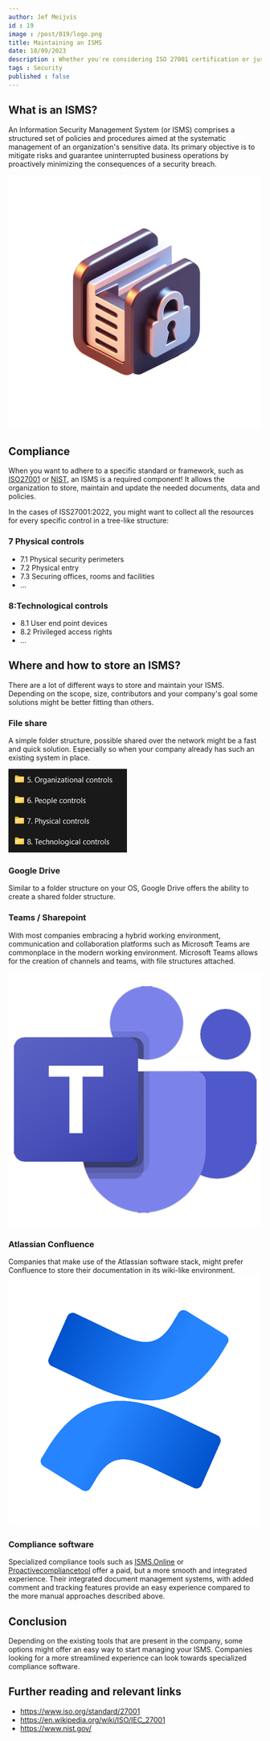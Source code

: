```yaml
---
author: Jef Meijvis
id : 19
image : /post/019/logo.png
title: Maintaining an ISMS
date: 18/09/2023
description : Whether you're considering ISO 27001 certification or just beginning to explore NIST, an Information Security Management System (ISMS) is an essential component! 
tags : Security
published : false
---
```


## What is an ISMS?
An Information Security Management System (or ISMS) comprises a structured set of policies and procedures aimed at the systematic management of an organization's sensitive data. Its primary objective is to mitigate risks and guarantee uninterrupted business operations by proactively minimizing the consequences of a security breach.

![An ISMS contains procedures and data [medium]](/static/post/019/logo.png)

## Compliance

When you want to adhere to a specific standard or framework, such as [ISO27001](https://www.iso.org/standard/27001) or [NIST](https://www.nist.gov/), an ISMS is a required component!
It allows the organization to store, maintain and update the needed documents, data and policies.

In the cases of ISS27001:2022, you might want to collect all the resources for every specific control in a tree-like structure:

### 7 Physical controls
-   7.1 Physical security perimeters
-   7.2 Physical entry
-   7.3 Securing offices, rooms and facilities
-   ...

### 8:Technological controls
-   8.1 User end point devices
-   8.2 Privileged access rights
-   ...


## Where and how to store an ISMS?
There are a lot of different ways to store and maintain your ISMS.
Depending on the scope, size, contributors and your company's goal some solutions might be better fitting than others. 

### File share

A simple folder structure, possible shared over the network might be a fast and quick solution.
Especially so when your company already has such an existing system in place.

![An example filestructure on a shared network drive [small]](/static/post/019/filestructure-1.png)

### Google Drive

Similar to a folder structure on your OS, Google Drive offers the ability to create a shared folder structure.

### Teams / Sharepoint

With most companies embracing a hybrid working environment, communication and collaboration platforms such as Microsoft Teams are commonplace in the modern working environment. Microsoft Teams allows for the creation of channels and teams, with file structures attached. 

![Microsoft Teams [small]](/static/post/019/logo-teams.png)

### Atlassian Confluence

Companies that make use of the Atlassian software stack, might prefer Confluence to store their documentation in its wiki-like environment.
![Confluence [small]](/static/post/019/confluence.png)


### Compliance software

Specialized compliance tools such as [ISMS.Online](https://www.isms.online/) or [Proactivecompliancetool](https://www.proactivecompliancetool.nl/en/) offer a paid, but a more smooth and integrated experience. Their integrated document management systems, with added comment and tracking features provide an easy experience compared to the more manual approaches described above.

## Conclusion

Depending on the existing tools that are present in the company, some options might offer an easy way to start managing your ISMS. Companies looking for a more streamlined experience can look towards specialized compliance software. 


## Further reading and relevant links
- https://www.iso.org/standard/27001
- https://en.wikipedia.org/wiki/ISO/IEC_27001
- https://www.nist.gov/

